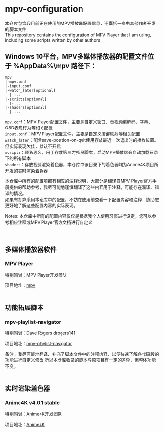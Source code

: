 # mpv-configuration
本仓库包含我目前正在使用的MPV播放器配置信息，还囊括一些由其他作者开发的脚本文件  
This repository contains the configuration of MPV Player that I am using, including some scripts written by other authors  
  
## Windows 10平台，MPV多媒体播放器的配置文件位于 %AppData%\mpv 路径下：
```
mpv
|-mpv.conf
|-input.conf
|-watch_later[optional]
  |-...
|-scripts[optional]
  |-...
|-shaders[optional]
  |-...
```
```mpv.conf```：MPV Player配置文件，主要是自定义窗口、音视频编解码、字幕、OSD表现行为等相关配置  
```input.conf```：MPV Player配置文件，主要是自定义按键映射等相关配置  
```watch_later```：配合save-position-on-quit使用存放最近一次退出时的播放位置。但实际表现欠佳，默认不开启  
```scripts```：顾名思义，用于存放第三方拓展脚本，启动MPV播放器会自动加载目录下的所有脚本  
```shaders```：存放视频渲染着色器，本仓库中该目录下的着色器均为Anime4K项目所开发的实时渲染着色器  
  
本仓库中所有的配置项都有相应的注释说明，大部分是翻译自MPV Player官方手册提供的帮助参考，我尽可能地谨慎翻译了这些内容用于注释，可能存在漏译、错译的情况。  
如果有打算采用本仓库中的配置，不妨在使用前查看一下配置内容和注释，协助您更好地了解这些配置内容的实际表现。  
  
Notes: 本仓库中所有的配置内容仅仅是根据我个人使用习惯进行设定，您可以参考相应注释或MPV Player官方文档进行自定义  
</br>
</br>
## 多媒体播放器软件
### MPV Player
特别鸣谢：MPV Player开发团队

项目地址：[mpv](https://github.com/mpv-player/mpv)
</br>
</br>
## 功能拓展脚本
### mpv-playlist-navigator
特别鸣谢：Dave Rogers drogers141

项目地址：[mpv-playlist-navigator](https://github.com/drogers141/mpv-playlist-navigator)

备注：我尽可能地翻译、补充了脚本文件中的注释内容，以便快速了解各代码段的功能进行自定义修改
      所以本仓库收录的脚本与原项目有一定的差异，但整体功能不变。
</br>
</br>
## 实时渲染着色器
### Anime4K v4.0.1 stable
特别鸣谢：Anime4K开发团队

项目地址：[Anime4K](https://github.com/bloc97/Anime4K)
